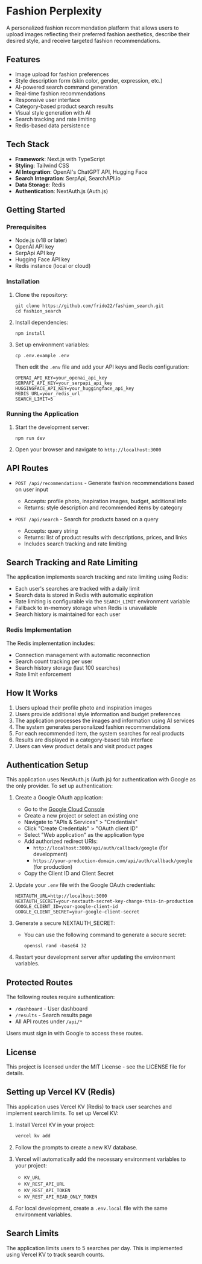 # Fashion Perplexity

A personalized fashion recommendation platform that allows users to upload images reflecting their preferred fashion aesthetics, describe their desired style, and receive targeted fashion recommendations.

## Features

- Image upload for fashion preferences
- Style description form (skin color, gender, expression, etc.)
- AI-powered search command generation
- Real-time fashion recommendations
- Responsive user interface
- Category-based product search results
- Visual style generation with AI
- Search tracking and rate limiting
- Redis-based data persistence

## Tech Stack

- **Framework**: Next.js with TypeScript
- **Styling**: Tailwind CSS
- **AI Integration**: OpenAI's ChatGPT API, Hugging Face
- **Search Integration**: SerpApi, SearchAPI.io
- **Data Storage**: Redis
- **Authentication**: NextAuth.js (Auth.js)

## Getting Started

### Prerequisites

- Node.js (v18 or later)
- OpenAI API key
- SerpApi API key
- Hugging Face API key
- Redis instance (local or cloud)

### Installation

1. Clone the repository:
   ```
   git clone https://github.com/frido22/fashion_search.git
   cd fashion_search
   ```

2. Install dependencies:
   ```
   npm install
   ```

3. Set up environment variables:
   ```
   cp .env.example .env
   ```
   Then edit the `.env` file and add your API keys and Redis configuration:
   ```
   OPENAI_API_KEY=your_openai_api_key
   SERPAPI_API_KEY=your_serpapi_api_key
   HUGGINGFACE_API_KEY=your_huggingface_api_key
   REDIS_URL=your_redis_url
   SEARCH_LIMIT=5
   ```

### Running the Application

1. Start the development server:
   ```
   npm run dev
   ```
2. Open your browser and navigate to `http://localhost:3000`

## API Routes

- `POST /api/recommendations` - Generate fashion recommendations based on user input
  - Accepts: profile photo, inspiration images, budget, additional info
  - Returns: style description and recommended items by category

- `POST /api/search` - Search for products based on a query
  - Accepts: query string
  - Returns: list of product results with descriptions, prices, and links
  - Includes search tracking and rate limiting

## Search Tracking and Rate Limiting

The application implements search tracking and rate limiting using Redis:

- Each user's searches are tracked with a daily limit
- Search data is stored in Redis with automatic expiration
- Rate limiting is configurable via the `SEARCH_LIMIT` environment variable
- Fallback to in-memory storage when Redis is unavailable
- Search history is maintained for each user

### Redis Implementation

The Redis implementation includes:

- Connection management with automatic reconnection
- Search count tracking per user
- Search history storage (last 100 searches)
- Rate limit enforcement

## How It Works

1. Users upload their profile photo and inspiration images
2. Users provide additional style information and budget preferences
3. The application processes the images and information using AI services
4. The system generates personalized fashion recommendations
5. For each recommended item, the system searches for real products
6. Results are displayed in a category-based tab interface
7. Users can view product details and visit product pages

## Authentication Setup

This application uses NextAuth.js (Auth.js) for authentication with Google as the only provider. To set up authentication:

1. Create a Google OAuth application:
   - Go to the [Google Cloud Console](https://console.cloud.google.com/)
   - Create a new project or select an existing one
   - Navigate to "APIs & Services" > "Credentials"
   - Click "Create Credentials" > "OAuth client ID"
   - Select "Web application" as the application type
   - Add authorized redirect URIs:
     - `http://localhost:3000/api/auth/callback/google` (for development)
     - `https://your-production-domain.com/api/auth/callback/google` (for production)
   - Copy the Client ID and Client Secret

2. Update your `.env` file with the Google OAuth credentials:
   ```
   NEXTAUTH_URL=http://localhost:3000
   NEXTAUTH_SECRET=your-nextauth-secret-key-change-this-in-production
   GOOGLE_CLIENT_ID=your-google-client-id
   GOOGLE_CLIENT_SECRET=your-google-client-secret
   ```

3. Generate a secure NEXTAUTH_SECRET:
   - You can use the following command to generate a secure secret:
     ```
     openssl rand -base64 32
     ```

4. Restart your development server after updating the environment variables.

## Protected Routes

The following routes require authentication:
- `/dashboard` - User dashboard
- `/results` - Search results page
- All API routes under `/api/*`

Users must sign in with Google to access these routes.

## License

This project is licensed under the MIT License - see the LICENSE file for details.

## Setting up Vercel KV (Redis)

This application uses Vercel KV (Redis) to track user searches and implement search limits. To set up Vercel KV:

1. Install Vercel KV in your project:
   ```bash
   vercel kv add
   ```

2. Follow the prompts to create a new KV database.

3. Vercel will automatically add the necessary environment variables to your project:
   - `KV_URL`
   - `KV_REST_API_URL`
   - `KV_REST_API_TOKEN`
   - `KV_REST_API_READ_ONLY_TOKEN`

4. For local development, create a `.env.local` file with the same environment variables.

## Search Limits

The application limits users to 5 searches per day. This is implemented using Vercel KV to track search counts.

